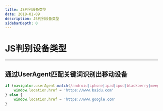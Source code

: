 ```yaml
---
title: JS判别设备类型
date: 2018-01-09
description: JS判别设备类型
sidebarDepth: 0
---
```


# JS判别设备类型

---
## 通过UserAgent匹配关键词识别出移动设备

```js
if (navigator.userAgent.match(/android|iphone|ipad|ipod|blackberry|meego|symbianos|windowsphone|ucbrowser/i)) {
    window.location.href = 'https://www.baidu.com'
} else {
    window.location.href = 'https://www.google.com'
}
```
